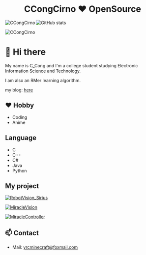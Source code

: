 
 <h1 align="center">CCongCirno ❤ OpenSource</h1>
 
 
 
 

 <p><img align="left" src="https://github-readme-stats.vercel.app/api/top-langs?username=CCongCirno&show_icons=true&locale=en&layout=compact" alt="CCongCirno" /></p>
 
 <p><img align="center" src="https://github-readme-stats.vercel.app/api?username=CCongCirno&layout=compact&hide=html&title_color=CC88BB&text_color=885566&bg_color=20,F2FBFF,E6F8FF,FFE6EB,FFF2F5" align="center" alt="GitHub stats" /></p>

 <p><img align="center" src="https://github-readme-streak-stats.herokuapp.com/?user=CCongCirno&" alt="CCongCirno" /></p>
 

# 👋 Hi there

My name is C_Cong and I'm a college student studying Electronic Information Science and Technology.

I am also an RMer learning algorithm.

my blog: [here](https://blog.ccongcirno.cn)

## ❤️ Hobby
- Coding
- Anime

## Language
- C
- C++
- C#
- Java
- Python

## My project

[![RobotVision_Sirius](https://github-readme-stats.vercel.app/api/pin/?username=CCongCirno&repo=RobotVision_Sirius)](https://github.com/CCongCirno/RobotVision_Sirius)

[![MiracleVision](https://github-readme-stats.vercel.app/api/pin/?username=CCongCirno&repo=MiracleVision)](https://github.com/CCongCirno/MiracleVision)

[![MiracleController](https://github-readme-stats.vercel.app/api/pin/?username=CCongCirno&repo=MiracleController)](https://github.com/CCongCirno/MiracleController)


## 📫 Contact
- Mail: yrcminecraft@foxmail.com





